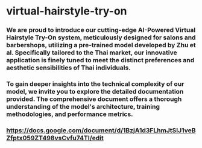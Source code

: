 # virtual-hairstyle-try-on
### We are proud to introduce our cutting-edge AI-Powered Virtual Hairstyle Try-On system, meticulously designed for salons and barbershops, utilizing a pre-trained model developed by Zhu et al. Specifically tailored to the Thai market, our innovative application is finely tuned to meet the distinct preferences and aesthetic sensibilities of Thai individuals.

### To gain deeper insights into the technical complexity of our model, we invite you to explore the detailed documentation provided. The comprehensive document offers a thorough understanding of the model's architecture, training methodologies, and performance metrics.
### https://docs.google.com/document/d/1BzjA1d3FLhmJtSIJ1veBZfptx059ZT498vsCvfu74TI/edit
